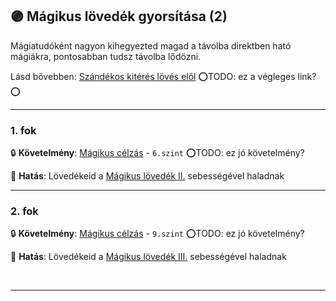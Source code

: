## 🟣 Mágikus lövedék gyorsítása (2)

Mágiatudóként nagyon kihegyezted magad a távolba direktben ható mágiákra, pontosabban tudsz távolba lődözni.

Lásd bővebben: [Szándékos kitérés lövés elől](../073_tavharc_taktikak.md#sz%C3%A1nd%C3%A9kos-kit%C3%A9r%C3%A9s-l%C3%B6v%C3%A9s-el%C5%91l) ⭕TODO: ez a végleges link?⭕

---
### 1. fok

🔒 **Követelmény**: [Mágikus célzás](../kepzettsegek.primer.harci/harcmodor.md) - `6.szint` ⭕TODO: ez jó követelmény?

🌟 **Hatás**: Lövedékeid a [Mágikus lövedék II.](../kepzettsegek.primer.arkanumok/elemi_magia.md#komplexitás) sebességével haladnak

---
### 2. fok

🔒 **Követelmény**: [Mágikus célzás](../kepzettsegek.primer.harci/harcmodor.md) - `9.szint` ⭕TODO: ez jó követelmény?

🌟 **Hatás**: Lövedékeid a [Mágikus lövedék III.](../kepzettsegek.primer.arkanumok/elemi_magia.md#komplexitás) sebességével haladnak

<br />

---
